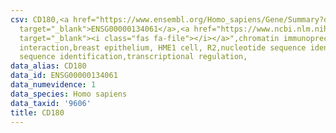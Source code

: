 ```yaml
---
csv: CD180,<a href="https://www.ensembl.org/Homo_sapiens/Gene/Summary?db=core;g=ENSG00000134061"
  target="_blank">ENSG00000134061</a>,<a href="https://www.ncbi.nlm.nih.gov/pubmed/22863008"
  target="_blank"><i class="fas fa-file"></i></a>",chromatin immunoprecipitation assay,direct
  interaction,breast epithelium, HME1 cell, R2,nucleotide sequence identification,nucleotide
  sequence identification,transcriptional regulation,
data_alias: CD180
data_id: ENSG00000134061
data_numevidence: 1
data_species: Homo sapiens
data_taxid: '9606'
title: CD180
---
```

